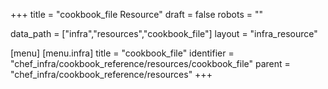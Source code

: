 +++
title = "cookbook_file Resource"
draft = false
robots = ""

data_path = ["infra","resources","cookbook_file"]
layout = "infra_resource"


[menu]
  [menu.infra]
    title = "cookbook_file"
    identifier = "chef_infra/cookbook_reference/resources/cookbook_file"
    parent = "chef_infra/cookbook_reference/resources"
+++

<!-- The contents of this page are automatically generated from the cookbook_file.yaml file in the data directory. -->
<!-- To suggest a change, edit the https://github.com/chef/chef/blob/master/lib/chef/resource/cookbook_file.rb file
      and submit a pull request to the https://github.com/chef/chef repository. -->
